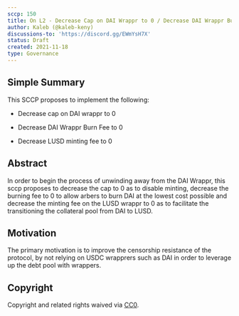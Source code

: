 ```yaml
---
sccp: 150
title: On L2 - Decrease Cap on DAI Wrappr to 0 / Decrease DAI Wrappr Burn Fee to 0 / Decrease LUSD Mint Fee to 0
author: Kaleb (@kaleb-keny)
discussions-to: 'https://discord.gg/EWmYsH7X'
status: Draft
created: 2021-11-18
type: Governance
---
```


## Simple Summary
<!--"If you can't explain it simply, you don't understand it well enough." Provide a simplified and layman-accessible explanation of the SCCP.-->

This SCCP proposes to implement the following:
 
 - Decrease cap on DAI wrappr to 0

 - Decrease DAI Wrappr Burn Fee to 0

 - Decrease LUSD minting fee to 0

## Abstract
<!--A short (~200 word) description of the variable change proposed.-->

In order to begin the process of unwinding away from the DAI Wrappr, this sccp proposes to decrease the cap to 0 as to disable minting, decrease the burning fee to 0 to allow arbers to burn DAI at the lowest cost possible and decrease the minting fee on the LUSD wrappr to 0 as to facilitate the transitioning the collateral pool from DAI to LUSD.

## Motivation
<!--The motivation is critical for SCCPs that want to update variables within Synthetix. It should clearly explain why the existing variable is not incentive aligned. SCCP submissions without sufficient motivation may be rejected outright.-->

The primary motivation is to improve the censorship resistance of the protocol, by not relying on USDC wrapprers such as DAI in order to leverage up the debt pool with wrappers.

## Copyright
Copyright and related rights waived via [CC0](https://creativecommons.org/publicdomain/zero/1.0/).